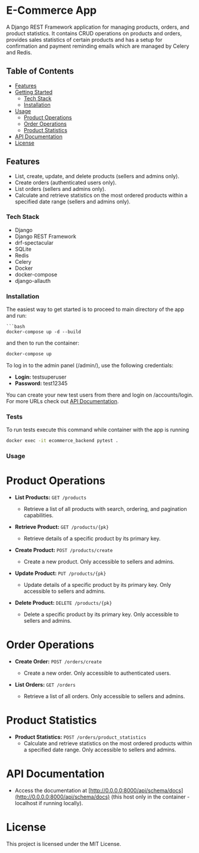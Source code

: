 # E-Commerce App

A Django REST Framework application for managing products, orders, and product statistics. It contains CRUD operations on products and orders, provides sales statistics of certain products and has a setup for confirmation and payment reminding emails which are managed by Celery and Redis.

## Table of Contents

- [Features](#features)
- [Getting Started](#getting-started)
  - [Tech Stack](#tech-stack)
  - [Installation](#installation)
- [Usage](#usage)
  - [Product Operations](#product-operations)
  - [Order Operations](#order-operations)
  - [Product Statistics](#product-statistics)
- [API Documentation](#api-documentation)
- [License](#license)

## Features

- List, create, update, and delete products (sellers and admins only).
- Create orders (authenticated users only).
- List orders (sellers and admins only).
- Calculate and retrieve statistics on the most ordered products within a specified date range (sellers and admins only).

### Tech Stack

- Django
- Django REST Framework
- drf-spectacular
- SQLite
- Redis
- Celery
- Docker
- docker-compose
- django-allauth

### Installation
The easiest way to get started is to proceed to main directory of the app and run:
```
```bash
docker-compose up -d --build
```
and then to run the container:
```bash
docker-compose up
```

To log in to the admin panel (/admin/), use the following credentials:

- **Login:** testsuperuser
- **Password:** test12345

You can create your new test users from there and login on /accounts/login. For more URLs check out [API Documentation](#api-documentation).

### Tests
To run tests execute this command while container with the app is running
```bash
docker exec -it ecommerce_backend pytest .
```

### Usage
# Product Operations

- **List Products:** `GET /products`
  - Retrieve a list of all products with search, ordering, and pagination capabilities.

- **Retrieve Product:** `GET /products/{pk}`
  - Retrieve details of a specific product by its primary key.

- **Create Product:** `POST /products/create`
  - Create a new product. Only accessible to sellers and admins.

- **Update Product:** `PUT /products/{pk}`
  - Update details of a specific product by its primary key. Only accessible to sellers and admins.

- **Delete Product:** `DELETE /products/{pk}`
  - Delete a specific product by its primary key. Only accessible to sellers and admins.

# Order Operations

- **Create Order:** `POST /orders/create`
  - Create a new order. Only accessible to authenticated users.

- **List Orders:** `GET /orders`
  - Retrieve a list of all orders. Only accessible to sellers and admins.

# Product Statistics

- **Product Statistics:** `POST /orders/product_statistics`
  - Calculate and retrieve statistics on the most ordered products within a specified date range. Only accessible to sellers and admins.

# API Documentation

- Access the documentation at [http://0.0.0.0:8000/api/schema/docs](http://0.0.0.0:8000/api/schema/docs) (this host only in the container - localhost if running locally).

# License

This project is licensed under the MIT License.

